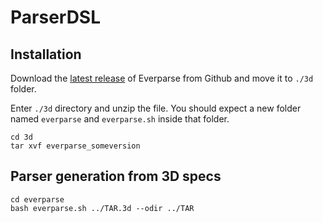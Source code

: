 # ParserDSL

## Installation
Download the [latest release](https://github.com/project-everest/everparse/releases) of Everparse from Github and move it to `./3d` folder.

Enter `./3d` directory and unzip the file. You should expect a new folder named `everparse` and `everparse.sh` inside that folder.

```
cd 3d
tar xvf everparse_someversion
```

## Parser generation from 3D specs
```
cd everparse
bash everparse.sh ../TAR.3d --odir ../TAR
```